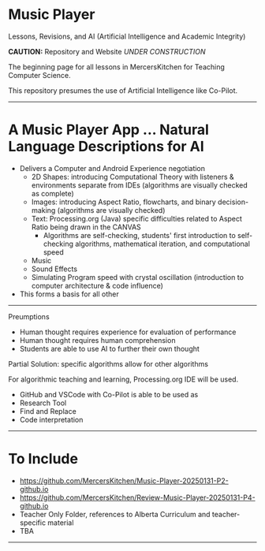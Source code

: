 # Music Player
Lessons, Revisions, and AI (Artificial Intelligence and Academic Integrity)

**CAUTION:** Repository and Website *UNDER CONSTRUCTION*

The beginning page for all lessons in MercersKitchen for Teaching Computer Science.

This repository presumes the use of Artificial Intelligence like Co-Pilot.

---

# A Music Player App ... Natural Language Descriptions for AI
- Delivers a Computer and Android Experience negotiation
    - 2D Shapes: introducing Computational Theory with listeners & environments separate from IDEs (algorithms are visually checked as complete)
    - Images: introducing Aspect Ratio, flowcharts, and binary decision-making (algorithms are visually checked)
    - Text: Processing.org (Java) specific difficulties related to Aspect Ratio being drawn in the CANVAS
        - Algorithms are self-checking, students' first introduction to self-checking algorithms, mathematical iteration, and computational speed
    - Music
    - Sound Effects
    - Simulating Program speed with crystal oscillation (introduction to computer architecture & code influence)
- This forms a basis for all other 

---

Preumptions
- Human thought requires experience for evaluation of performance 
- Human thought requires human comprehension
- Students are able to use AI to further their own thought

Partial Solution: specific algorithms allow for other algorithms

For algorithmic teaching and learning, Processing.org IDE will be used.
- GitHub and VSCode with Co-Pilot is able to be used as
- Research Tool
- Find and Replace
- Code interpretation

---

# To Include
- https://github.com/MercersKitchen/Music-Player-20250131-P2-github.io
- https://github.com/MercersKitchen/Review-Music-Player-20250131-P4-github.io
- Teacher Only Folder, references to Alberta Curriculum and teacher-specific material
- TBA

---